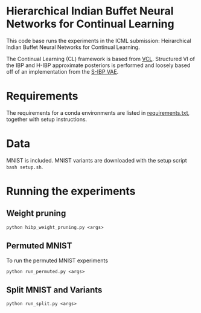 # Hierarchical Indian Buffet Neural Networks for Continual Learning

This code base runs the experiments in the ICML submission: Heirarchical Indian Buffet Neural Networks for Continual Learning.

The Continual Learning (CL) framework is based from [VCL](https://github.com/nvcuong/variational-continual-learning/tree/master/ddm). 
Structured VI of the IBP and H-IBP approximate posteriors is performed and loosely based off of an implementation from the [S-IBP VAE](https://github.com/rachtsingh/ibp_vae).

# Requirements

The requirements for a conda environments are listed in [requirements.txt](requirements.txt), together with setup instructions.

# Data

MNIST is included. MNIST variants are downloaded with the setup script `bash setup.sh`.

# Running the experiments

## Weight pruning

`python hibp_weight_pruning.py <args>`

## Permuted MNIST

To run the permuted MNIST experiments

`python run_permuted.py <args>`

## Split MNIST and Variants

`python run_split.py <args>`